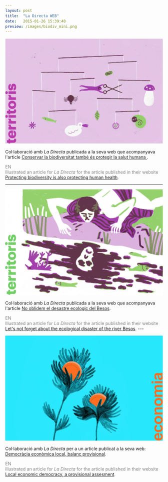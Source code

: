```yaml
---
layout: post
title:  "La Directa WEB"
date:   2015-01-26 15:39:40
preview: /images/biodiv_mini.png
---
```



![Picture 1](/images/biodiv_sencer.png)

Col·laboració amb <i> La Directa </i> publicada a la seva web que acompanyava l'article <a href="https://directa.cat/conservar-la-biodiversitat-tambe-es-protegir-la-salut-humana/">Conservar la biodiversitat també és protegir la salut humana </a>.

<font color="#808080">
EN<br>
Illustrated an article for <i> La Directa </i> for the article published in their website <a href="https://directa.cat/conservar-la-biodiversitat-tambe-es-protegir-la-salut-humana/">Protecting biodiversity is also protecting human health</a>.</font>


---

![Picture 1](/images/ladirectabesos.jpg)

Col·laboració amb <i> La Directa </i> publicada a la seva web que acompanyava l'article <a href="https://directa.cat/no-oblidem-el-desastre-ecologic-del-besos/">No oblidem el desastre ecologic del Besos</a>.

<font color="#808080">
EN<br>
Illustrated an article for <i> La Directa </i> for the article published in their website <a href="https://directa.cat/no-oblidem-el-desastre-ecologic-del-besos/">Let's not forget about the ecological disaster of the river Besos</a>.</font>
---

![Picture 1](/images/ladirectaflors.jpg)

Col·laboració amb <i> La Directa </i> per a un article publicat a la seva web: <a href="https://directa.cat/democracia-economica-local-balanc-provisional/">Democràcia econòmica local, balanç provisional</a>.

<font color="#808080">
EN<br>
Illustrated an article for <i> La Directa </i> for the article published in their website <a href="https://directa.cat/democracia-economica-local-balanc-provisional/">Local economic democracy, a provisional assesment</a>.</font>
